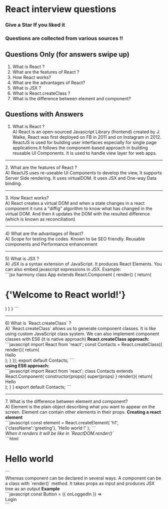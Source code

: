 # React interview questions
### Give a Star If you liked it
### Questions are collected from various sources !!

## Questions Only (for answers swipe up)
<ol>
  <li> What is React ? </li>
  <li> What are the features of React ? </li>
  <li> How React works? </li>
  <li> What are the advantages of React? </li>
  <li> What is JSX ? </li>
  <li> What is React.createClass ? </li>
  <li> What is the difference between element and component? </li>
</ol>

## Questions with Answers 

1. What is React ?  <br />
A) React is an open-sourced Javascript Library (frontend) created by J. Walke, React was first deployed on FB in 2011 and on Instagram in 2012. ReactJS is used for building user interfaces especially for single page applications.It follows the component-based approach in building reusable UI Components. It is used to handle view layer for web apps.
<hr/>
2. What are the features of React ?  <br />
A) ReactJS uses re-useable UI Components to develop the view, It supports Server Side rendering. It uses virtualDOM. It uses JSX and One-way Data binding.
<hr/>
3. How React works?  <br />
A) React creates a virtual DOM and when a state changes in a react component it runs a "diffig" algorithm to know what has changed in the virtual DOM. And then it updates the DOM with the resulted difference (which is known as reconciliation)
<hr/>
4) What are the advantages of React?  <br />
A) Scope for testing the codes. Known to be SEO friendly. Reusable components and Performance enhancement
<hr/>
5) What is JSX ?  <br />
A) JSX is a syntax extension of JavaScript. It produces React Elements. You can also embed javascript expressions in JSX. 
Example: <br />
  ```jsx harmony
  class App extends React.Component {
    render() {
      return(
        <div>
          <h1>{'Welcome to React world!'}</h1>
        </div>
      )
    }
 }
 ```
    
<br />
<hr/>
6) What is `React.createClass` ?  <br />
A) `React.createClass` allows us to generate component classes. It is like using custom JavaScript class system. We can also implement component classes with ES6 (it is native approach)  
<b> React.createClass approach: </b> <br />
  ```javascript
  import React from 'react';
  const Contacts = React.createClass({
    render(){
      return(
        <div> Hello </div>
      );
    }
  });
export default Contacts;
  ```
<br />
<b> using ES6 approach: </b> <br />
  ```javascript
  import React from 'react';
  class Contacts extends React.Component{
    constructor(props){
      super(props)
    }
    render(){
      return(
        <div> Hello </div>
      );
    }
  }
  export default Contacts;
  ``` 
<br />
<hr/>
7. What is the difference between element and component?  <br />
A) Element is the plain object describing what you want to appear on the screen. Element can contain other elements in their props.  
<b> Creating a react element </b> <br />
  ```javascript
  const element = React.createElement(
    'h1',
    {'className':'greeting'},
    'Hello world !'
  );
  ```
<br />
<i> When it renders it will be like in `ReactDOM.render()` </i> <br />
  ```html
  <h1 class='greeting'> Hello world </h1>
  ```  
<br />
Whereas component can be declared in several ways. A component can be a class with `render()` method. It takes props as input and produces JSX tree as an output
<b> Example </b> <br />
  ```javascript
  const Button = ({ onLoggedIn }) =>
    <div id={'btn'} onClick={onLoggedIn}> Login </div>
  ```

<br />
